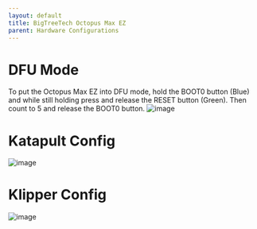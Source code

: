 ```yaml
---
layout: default 
title: BigTreeTech Octopus Max EZ
parent: Hardware Configurations
---
```


# DFU Mode

To put the Octopus Max EZ into DFU mode, hold the BOOT0 button (Blue) and while still holding press and release the RESET button (Green). Then count to 5 and release the BOOT0 button.
![image](https://github.com/user-attachments/assets/7a7b15bf-38ed-47de-9cdb-1de54b06b803)



# Katapult Config

![image](https://github.com/Esoterical/voron_canbus/assets/124253477/ce6782aa-aaa7-4e95-a664-cf490f82f535)

# Klipper Config

![image](https://github.com/user-attachments/assets/da637ceb-1547-47cd-b1a5-3e54802bdeae)







